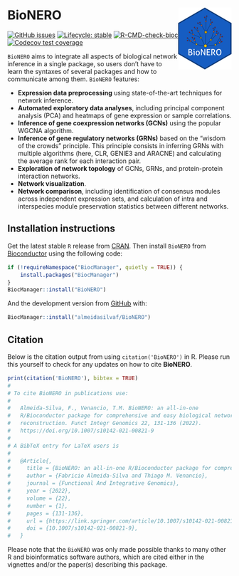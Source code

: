 
<!-- README.md is generated from README.Rmd. Please edit that file -->

# BioNERO <img src='man/figures/logo.png' align="right" height="139" />

<!-- badges: start -->

[![GitHub
issues](https://img.shields.io/github/issues/almeidasilvaf/BioNERO)](https://github.com/almeidasilvaf/BioNERO/issues)
[![Lifecycle:
stable](https://img.shields.io/badge/lifecycle-stable-brightgreen.svg)](https://lifecycle.r-lib.org/articles/stages.html#stable)
[![R-CMD-check-bioc](https://github.com/almeidasilvaf/BioNERO/workflows/R-CMD-check-bioc/badge.svg)](https://github.com/almeidasilvaf/BioNERO/actions)
[![Codecov test
coverage](https://codecov.io/gh/almeidasilvaf/BioNERO/branch/devel/graph/badge.svg)](https://codecov.io/gh/almeidasilvaf/BioNERO?branch=devel)
<!-- badges: end -->

`BioNERO` aims to integrate all aspects of biological network inference
in a single package, so users don’t have to learn the syntaxes of
several packages and how to communicate among them. `BioNERO` features:

- **Expression data preprocessing** using state-of-the-art techniques
  for network inference.
- **Automated exploratory data analyses**, including principal component
  analysis (PCA) and heatmaps of gene expression or sample correlations.
- **Inference of gene coexpression networks (GCNs)** using the popular
  WGCNA algorithm.
- **Inference of gene regulatory networks (GRNs)** based on the “wisdom
  of the crowds” principle. This principle consists in inferring GRNs
  with multiple algorithms (here, CLR, GENIE3 and ARACNE) and
  calculating the average rank for each interaction pair.
- **Exploration of network topology** of GCNs, GRNs, and protein-protein
  interaction networks.
- **Network visualization**.
- **Network comparison**, including identification of consensus modules
  across independent expression sets, and calculation of intra and
  interspecies module preservation statistics between different
  networks.

## Installation instructions

Get the latest stable `R` release from
[CRAN](http://cran.r-project.org/). Then install `BioNERO` from
[Bioconductor](http://bioconductor.org/) using the following code:

``` r
if (!requireNamespace("BiocManager", quietly = TRUE)) {
    install.packages("BiocManager")
}
BiocManager::install("BioNERO")
```

And the development version from
[GitHub](https://github.com/almeidasilvaf/BioNERO) with:

``` r
BiocManager::install("almeidasilvaf/BioNERO")
```

## Citation

Below is the citation output from using `citation('BioNERO')` in R.
Please run this yourself to check for any updates on how to cite
**BioNERO**.

``` r
print(citation('BioNERO'), bibtex = TRUE)
# 
# To cite BioNERO in publications use:
# 
#   Almeida-Silva, F., Venancio, T.M. BioNERO: an all-in-one
#   R/Bioconductor package for comprehensive and easy biological network
#   reconstruction. Funct Integr Genomics 22, 131-136 (2022).
#   https://doi.org/10.1007/s10142-021-00821-9
# 
# A BibTeX entry for LaTeX users is
# 
#   @Article{,
#     title = {BioNERO: an all-in-one R/Bioconductor package for comprehensive and easy biological network reconstruction},
#     author = {Fabricio Almeida-Silva and Thiago M. Venancio},
#     journal = {Functional And Integrative Genomics},
#     year = {2022},
#     volume = {22},
#     number = {1},
#     pages = {131-136},
#     url = {https://link.springer.com/article/10.1007/s10142-021-00821-9},
#     doi = {10.1007/s10142-021-00821-9},
#   }
```

Please note that the `BioNERO` was only made possible thanks to many
other R and bioinformatics software authors, which are cited either in
the vignettes and/or the paper(s) describing this package.
